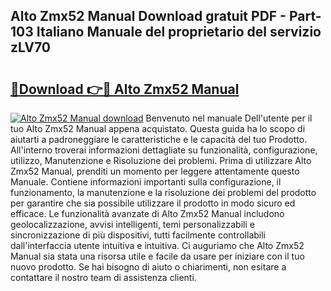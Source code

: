 ## Alto Zmx52 Manual Download gratuit PDF - Part-103 Italiano Manuale del proprietario del servizio zLV70

# <h2><a href="http://dfcjuw6.blite.top/?on=Alto+Zmx52+Manual">🔗Download 👉🔴 Alto Zmx52 Manual</a></h2>

[![Alto Zmx52 Manual download](https://i.imgur.com/lujVjoI.png)](http://dfcjuw6.blite.top/?on=Alto+Zmx52+Manual)
Benvenuto nel manuale Dell'utente per il tuo Alto Zmx52 Manual appena acquistato. Questa guida ha lo scopo di aiutarti a padroneggiare le caratteristiche e le capacità del tuo Prodotto. All'interno troverai informazioni dettagliate su funzionalità, configurazione, utilizzo, Manutenzione e Risoluzione dei problemi. Prima di utilizzare Alto Zmx52 Manual, prenditi un momento per leggere attentamente questo Manuale. Contiene informazioni importanti sulla configurazione, il funzionamento, la manutenzione e la risoluzione dei problemi del prodotto per garantire che sia possibile utilizzare il prodotto in modo sicuro ed efficace. Le funzionalità avanzate di Alto Zmx52 Manual includono geolocalizzazione, avvisi intelligenti, temi personalizzabili e sincronizzazione di più dispositivi, tutti facilmente controllabili dall'interfaccia utente intuitiva e intuitiva. Ci auguriamo che Alto Zmx52 Manual sia stata una risorsa utile e facile da usare per iniziare con il tuo nuovo prodotto. Se hai bisogno di aiuto o chiarimenti, non esitare a contattare il nostro team di assistenza clienti.
